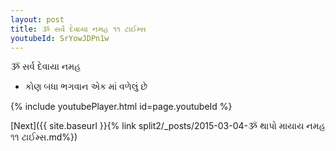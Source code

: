 ```yaml
---
layout: post
title: ૐ સર્વ દેવાયા નમહ ૧૧ ટાઈમ્સ
youtubeId: SrYowJDPn1w
---
```

 
 
 ૐ સર્વ દેવાયા નમહ  
 
 -  કોણ બધા ભગવાન એક માં વળેલું છે 
 
  
 
  
 
 
 
 
 
 


{% include youtubePlayer.html id=page.youtubeId %}
 
[Next]({{ site.baseurl }}{% link  split2/_posts/2015-03-04-ૐ થાપો માયાય નમહ ૧૧ ટાઈમ્સ.md%})
 
